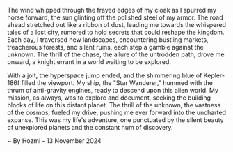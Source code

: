 
The wind whipped through the frayed edges of my cloak as I spurred my horse forward, the sun glinting off the polished steel of my armor. The road ahead stretched out like a ribbon of dust, leading me towards the whispered tales of a lost city, rumored to hold secrets that could reshape the kingdom.  Each day, I traversed new landscapes, encountering bustling markets, treacherous forests, and silent ruins, each step a gamble against the unknown. The thrill of the chase, the allure of the untrodden path, drove me onward, a knight errant in a world waiting to be explored.

With a jolt, the hyperspace jump ended, and the shimmering blue of Kepler-186f filled the viewport.  My ship, the "Star Wanderer," hummed with the thrum of anti-gravity engines, ready to descend upon this alien world.  My mission, as always, was to explore and document, seeking the building blocks of life on this distant planet.  The thrill of the unknown, the vastness of the cosmos, fueled my drive, pushing me ever forward into the uncharted expanse.  This was my life's adventure, one punctuated by the silent beauty of unexplored planets and the constant hum of discovery. 

~ By Hozmi - 13 November 2024
